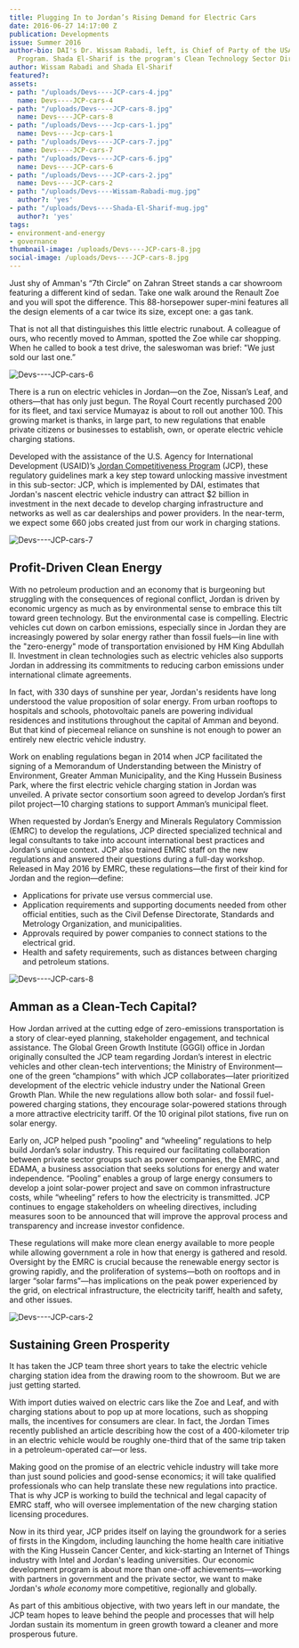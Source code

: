 ```yaml
---
title: Plugging In to Jordan’s Rising Demand for Electric Cars
date: 2016-06-27 14:17:00 Z
publication: Developments
issue: Summer 2016
author-bio: DAI's Dr. Wissam Rabadi, left, is Chief of Party of the USAID Jordan Competitiveness
  Program. Shada El-Sharif is the program's Clean Technology Sector Director.
author: Wissam Rabadi and Shada El-Sharif
featured?: 
assets:
- path: "/uploads/Devs----JCP-cars-4.jpg"
  name: Devs----JCP-cars-4
- path: "/uploads/Devs----JCP-cars-8.jpg"
  name: Devs----JCP-cars-8
- path: "/uploads/Devs----Jcp-cars-1.jpg"
  name: Devs----Jcp-cars-1
- path: "/uploads/Devs----JCP-cars-7.jpg"
  name: Devs----JCP-cars-7
- path: "/uploads/Devs----JCP-cars-6.jpg"
  name: Devs----JCP-cars-6
- path: "/uploads/Devs----JCP-cars-2.jpg"
  name: Devs----JCP-cars-2
- path: "/uploads/Devs----Wissam-Rabadi-mug.jpg"
  author?: 'yes'
- path: "/uploads/Devs----Shada-El-Sharif-mug.jpg"
  author?: 'yes'
tags:
- environment-and-energy
- governance
thumbnail-image: /uploads/Devs----JCP-cars-8.jpg
social-image: /uploads/Devs----JCP-cars-8.jpg
---
```


Just shy of Amman's “7th Circle” on Zahran Street stands a car showroom featuring a different kind of sedan. Take one walk around the Renault Zoe and you will spot the difference. This 88-horsepower super-mini features all the design elements of a car twice its size, except one: a gas tank.   




That is not all that distinguishes this little electric runabout. A colleague of ours, who recently moved to Amman, spotted the Zoe while car shopping. When he called to book a test drive, the saleswoman was brief: "We just sold our last one.”

![Devs----JCP-cars-6](/uploads/Devs----JCP-cars-6.jpg "At the King Hussein Business Park, where the first electric vehicle charging station in Jordan was unveiled.") 

There is a run on electric vehicles in Jordan—on the Zoe, Nissan’s Leaf, and others—that has only just begun. The Royal Court recently purchased 200 for its fleet, and taxi service Mumayaz is about to roll out another 100. This growing market is thanks, in large part, to new regulations that enable private citizens or businesses to establish, own, or operate electric vehicle charging stations.

Developed with the assistance of the U.S. Agency for International Development (USAID)’s [Jordan Competitiveness Program](http://dai.com/our-work/projects/jordan-competitiveness-program-jcp) (JCP), these regulatory guidelines mark a key step toward unlocking massive investment in this sub-sector: JCP, which is implemented by DAI, estimates that Jordan's nascent electric vehicle industry can attract $2 billion in investment in the next decade to develop charging infrastructure and networks as well as car dealerships and power providers. In the near-term, we expect some 660 jobs created just from our work in charging stations.

![Devs----JCP-cars-7](/uploads/Devs----JCP-cars-7.jpg "Green Job Fair at the Landmark Hotel in 2015 to link companies that work in the green technology sector with professionals and graduates who have relevant skills.") 

## Profit-Driven Clean Energy 

With no petroleum production and an economy that is burgeoning but struggling with the consequences of regional conflict, Jordan is driven by economic urgency as much as by environmental sense to embrace this tilt toward green technology. But the environmental case is compelling. Electric vehicles cut down on carbon emissions, especially since in Jordan they are increasingly powered by solar energy rather than fossil fuels—in line with the "zero-energy" mode of transportation envisioned by HM King Abdullah II. Investment in clean technologies such as electric vehicles also supports Jordan in addressing its commitments to reducing carbon emissions under international climate agreements.

In fact, with 330 days of sunshine per year, Jordan's residents have long understood the value proposition of solar energy. From urban rooftops to hospitals and schools, photovoltaic panels are powering individual residences and institutions throughout the capital of Amman and beyond. But that kind of piecemeal reliance on sunshine is not enough to power an entirely new electric vehicle industry.

Work on enabling regulations began in 2014 when JCP facilitated the signing of a Memorandum of Understanding between the Ministry of Environment, Greater Amman Municipality, and the King Hussein Business Park, where the first electric vehicle charging station in Jordan was unveiled. A private sector consortium soon agreed to develop Jordan’s first pilot project—10 charging stations to support Amman’s municipal fleet.

When requested by Jordan’s Energy and Minerals Regulatory Commission (EMRC) to develop the regulations, JCP directed specialized technical and legal consultants to take into account international best practices and Jordan’s unique context. JCP also trained EMRC staff on the new regulations and answered their questions during a full-day workshop. Released in May 2016 by EMRC, these regulations—the first of their kind for Jordan and the region—define:

* Applications for private use versus commercial use.
* Application requirements and supporting documents needed from other official entities, such as the Civil Defense Directorate, Standards and Metrology Organization, and municipalities.
* Approvals required by power companies to connect stations to the electrical grid.
* Health and safety requirements, such as distances between charging and petroleum stations.

![Devs----JCP-cars-8](/uploads/Devs----JCP-cars-8.jpg "Unveiling Jordan's first electric vehicle charging station in 2014, from left: Dr. Said Al Hallaj, All Cell, private sector; Dr. Fawzi Masad, Amman City Manager at the time; Ahmad Qatarneh, Secretary General of the Ministry of Environment; HE Dr. Taher Shakhshir,  Minister of Environment at the time; Aqel Biltaji, Mayor of Amman; Dr. Moayad Samman, Chairman of the King Hussein Business Pak; and Raouf Dabbas, advisor to the Minister of Environment.") 

## Amman as a Clean-Tech Capital?

How Jordan arrived at the cutting edge of zero-emissions transportation is a story of clear-eyed planning, stakeholder engagement, and technical assistance. The Global Green Growth Institute (GGGI) office in Jordan originally consulted the JCP team regarding Jordan’s interest in electric vehicles and other clean-tech interventions; the Ministry of Environment—one of the green “champions” with which JCP collaborates—later prioritized development of the electric vehicle industry under the National Green Growth Plan. While the new regulations allow both solar- and fossil fuel-powered charging stations, they encourage solar-powered stations through a more attractive electricity tariff. Of the 10 original pilot stations, five run on solar energy.

Early on, JCP helped push "pooling" and “wheeling” regulations to help build Jordan’s solar industry. This required our facilitating collaboration between private sector groups such as power companies, the EMRC, and EDAMA, a business association that seeks solutions for energy and water independence. “Pooling” enables a group of large energy consumers to develop a joint solar-power project and save on common infrastructure costs, while “wheeling” refers to how the electricity is transmitted. JCP continues to engage stakeholders on wheeling directives, including measures soon to be announced that will improve the approval process and transparency and increase investor confidence.

These regulations will make more clean energy available to more people while allowing government a role in how that energy is gathered and resold. Oversight by the EMRC is crucial because the renewable energy sector is growing rapidly, and the proliferation of systems—both on rooftops and in larger “solar farms”—has implications on the peak power experienced by the grid, on electrical infrastructure, the electricity tariff, health and safety, and other issues.

![Devs----JCP-cars-2](/uploads/Devs----JCP-cars-2.jpg "HRH Princess Dina Mired, director of the King Hussein Cancer Foundation, at the launch of the King Hussein Cancer Center's home health care initiative, which was supported by JCP.")  

## Sustaining Green Prosperity

It has taken the JCP team three short years to take the electric vehicle charging station idea from the drawing room to the showroom. But we are just getting started.

With import duties waived on electric cars like the Zoe and Leaf, and with charging stations about to pop up at more locations, such as shopping malls, the incentives for consumers are clear. In fact, the Jordan Times recently published an article describing how the cost of a 400-kilometer trip in an electric vehicle would be roughly one-third that of the same trip taken in a petroleum-operated car—or less.

Making good on the promise of an electric vehicle industry will take more than just sound policies and good-sense economics; it will take qualified professionals who can help translate these new regulations into practice. That is why JCP is working to build the technical and legal capacity of EMRC staff, who will oversee implementation of the new charging station licensing procedures.

Now in its third year, JCP prides itself on laying the groundwork for a series of firsts in the Kingdom, including launching the home health care initiative with the King Hussein Cancer Center, and kick-starting an Internet of Things industry with Intel and Jordan's leading universities. Our economic development program is about more than one-off achievements—working with partners in government and the private sector, we want to make Jordan's *whole economy* more competitive, regionally and globally. 

As part of this ambitious objective, with two years left in our mandate, the JCP team hopes to leave behind the people and processes that will help Jordan sustain its momentum in green growth toward a cleaner and more prosperous future.

